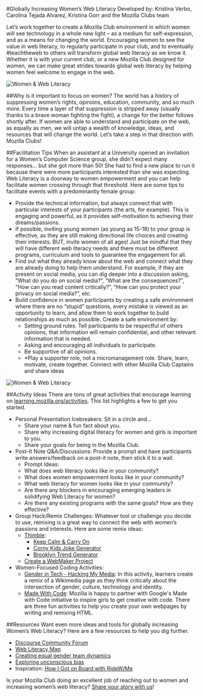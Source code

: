 #Globally Increasing Women’s Web Literacy
Developed by: Kristina Verbo, Carolina Tejada Alvarez, Kristina Gorr and the Mozilla Clubs team

Let’s work together to create a Mozilla Club environment in which women will see technology in a whole new light – as a medium for self-expression, and as a means for changing the world. Encouraging women to see the value in web literacy, to regularly participate in your club, and to eventually #teachtheweb to others will transform global web literacy as we know it. Whether it is with your current club, or a new Mozilla Club designed for women, we can make great strides towards global web literacy by helping women feel welcome to engage in the web.

![Women & Web Literacy](http://i.imgur.com/aqQYEzm.jpg)

##Why is it important to focus on women?
The world has a history of suppressing women’s rights, opinions, education, community, and so much more. Every time a layer of that suppression is stripped away (usually thanks to a brave woman fighting the fight), a change for the better follows shortly after. If women are able to understand and participate on the web, as equally as men, we will untap a wealth of knowledge, ideas, and resources that will change the world. Let’s take a step in that direction with Mozilla Clubs!

##Facilitation Tips
When an assistant at a University opened an invitation for a Women’s Computer Science group, she didn’t expect many responses… but she got more than 50! She had to find a new place to run it because there were more participants interested than she was expecting. Web Literacy is a doorway to women empowerment and you can help facilitate women crossing through that threshold. Here are some tips to facilitate events with a predominantly female group:

* Provide the technical information, but always connect that with particular interests of your participants (the arts, for example). This is engaging and powerful, as it provides self-motivation to achieving their dreams/passions.
* If possible, inviting young women (as young as 15-18) to your group is effective, as they are still making directional life choices and creating their interests.
BUT, invite women of all ages! Just be mindful that they will have different web literacy needs and there must be different programs, curriculum and tools to guarantee the engagement for all. 
* Find out what they already know about the web and connect what they are already doing to help them understand. For example, if they are present on social media, you can dig deeper into a discussion asking, “What do you do on social media?”, “What are the consequences?”, “How can you read content critically?”, “How can you protect your privacy on social media?”, etc.
* Build confidence in women participants by creating a safe environment where there are no “stupid” questions, every mistake is viewed as an opportunity to learn, and allow them to work together to build relationships as much as possible. Create a safe environment by:
    * Setting ground rules. Tell participants to be respectful of others opinions, that information will remain confidential, and other relevant information that is needed. 
    * Asking and encouraging all individuals to participate. 
    * Be supportive of all opinions.
    * *Play a supporter role, not a micromanagement role. Share, learn, motivate, create together. Connect with other Mozilla Club Captains and share ideas

![Women & Web Literacy](http://i.imgur.com/LtZa3xF.jpg)

##Activity Ideas
There are tons of great activities that encourage learning on [learning.mozilla.org/activities](https://learning.mozilla.org/activities/). This list highlights a few to get you started. 

* Personal Presentation Icebreakers: Sit in a circle and...
    * Share your name & fun fact about you.
    * Share why increasing digital literacy for women and girls is important to you.
    * Share your goals for being in the Mozilla Club.
* Post-It Note Q&A/Discussions: Provide a prompt and have participants write answers/feedback on a post-it note, then stick it to a wall.
    * Prompt Ideas:
    * What does web literacy looks like in your community?
    * What does women empowerment looks like in your community?
    * What web literacy for women looks like in your community?
    * Are there any blockers in encouraging emerging leaders in solidifying Web Literacy for women?
    * Are there any existing programs with the same goals? How are they effective?
* Group Hack/Remix Challenges: Whatever tool or challenge you decide to use, remixing is a great way to connect the web with women’s passions and interests. Here are some remix ideas:
    * [Thimble](https://thimble.mozilla.org/): 
        * [Keep Calm & Carry On](https://thimble.mozilla.org/anonymous/13240dda-7b5a-4c89-83b3-741b651d1276/72) 
        * [Corny Kids Joke Generator](https://d157rqmxrxj6ey.cloudfront.net/martacarreaf/7296/)
        * [Brooklyn Trend Generator](https://d157rqmxrxj6ey.cloudfront.net/teammouse/7104/)
    * [Create a WebMaker Project](http://mozilla.github.io/webmaker-curriculum/MobileWeb/create-webmaker-project.html)
* Women-Focused Coding Activities:
    * [Gender in Tech - Hacking My Media](https://stephguthrie.makes.org/thimble/ODU3ODAxMjE2/hacking-my-media-with-x-ray-goggles): In this activity, learners create a remix of a Wikimedia page as they think critically about the intersection of gender, culture, technology and identity.
    * [Made With Code](https://learning.mozilla.org/activities/madewithcode/): Mozilla is happy to partner with Google's Made with Code initiative to inspire girls to get creative with code. There are three fun activities to help you create your own webpages by writing and remixing HTML.

##Resources
Want even more ideas and tools for globally increasing Women’s Web Literacy? Here are a few resources to help you dig further.

* [Discourse Community Forum](https://discourse.webmaker.org/)
* [Web Literacy Map](https://learning.mozilla.org/web-literacy)
* [Creating equal gender team dynamics](https://drive.google.com/a/mozillafoundation.org/file/d/0B1HI_LlmJ9BlU2htdTFQRE1WR00/view)
* [Exploring unconscious bias](http://www.cookross.com/docs/UnconsciousBias.pdf)
* Inspiration: [How I Got on Board with RideW/Me](https://blog.webmaker.org/how-i-got-onboard-with-ridewme)

Is your Mozilla Club doing an excellent job of reaching out to women and increasing women’s web literacy? [Share your story with us](https://docs.google.com/a/mozillafoundation.org/forms/d/1bOXV1OiF2EKS5KprlnzfFpwaoVNwxLAwN_UEq6hGKqU/viewform)!
